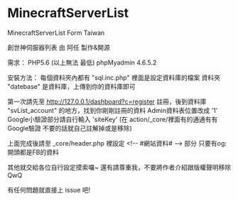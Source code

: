 # MinecraftServerList
MinecraftServerList Form Taiwan

創世神伺服器列表
由 阿任 製作&開源

需求：
PHP5.6 (以上無法 最低)
phpMyadmin 4.6.5.2

安裝方法：
每個資料夾內都有 "sql.inc.php" 裡面是設定資料庫的檔案
資料夾 "datebase" 是資料庫，上傳到你的資料庫即可

第一次請先至 http://127.0.0.1/dashboard?c=register 註冊，後到資料庫 "svList_account" 的地方，找到你剛剛註冊的資料 Admin資料表位置改成 '1'
Google小驗證部分請自行輸入 'siteKey' (在 action/_core/裡面有的通通有有Google驗證 不要的話就自己註解掉或是移除)

上面完成後請至 _core/header.php 裡設定 <\!-- #網站資料# --\> 部分 只要有og:開頭都是FB的資料

其他就交給各位自行設定摸索囉~
還有請尊重我，不要將作者介紹跟版權聲明移除QwQ

有任何問題就直接上 issue 吧!
